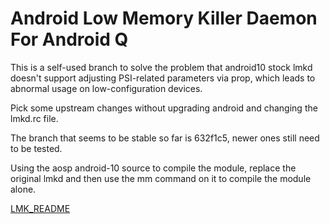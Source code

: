 Android Low Memory Killer Daemon For Android Q
================================

This is a self-used branch to solve the problem that android10 stock lmkd doesn't support adjusting PSI-related parameters via prop, which leads to abnormal usage on low-configuration devices.

Pick some upstream changes without upgrading android and changing the lmkd.rc file.

The branch that seems to be stable so far is 632f1c5, newer ones still need to be tested.

Using the aosp android-10 source to compile the module, replace the original lmkd and then use the mm command on it to compile the module alone.

[LMK_README](README_lmk.md)